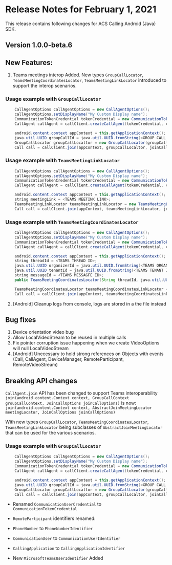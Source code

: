 # Release Notes for February 1, 2021

This release contains following changes for ACS Calling Android (Java) SDK.

## Version 1.0.0-beta.6

## New Features:
1. Teams meetings interop Added. New types `GroupCallLocator`, `TeamsMeetingCoordinatesLocator`, `TeamsMeetingLinkLocator` introduced to support the interop scenarios.
### Usage example with `GroupCallLocator`
```java
    CallAgentOptions callAgentOptions = new CallAgentOptions();
    callAgentOptions.setDisplayName("My Custom Display name");
    CommunicationTokenCredential tokenCredential = new CommunicationTokenCredential("<USER ACCESS TOKEN>");
    CallAgent callAgent = callClient.createCallAgent(tokenCredential, callAgentOptions);

    android.content.context appContext = this.getApplicationContext(); // From within an activity or fragment
    java.util.UUID groupCallId = java.util.UUID.fromString(<GROUP CALL ID>);
    GroupCallLocator groupCallLocaltor = new GroupCallLocator(groupCallId);
    Call call = callClient.join(appContext, groupCallLocaltor, joinCallOptions);
```

### Usage example with `TeamsMeetingLinkLocator`
```java
    CallAgentOptions callAgentOptions = new CallAgentOptions();
    callAgentOptions.setDisplayName("My Custom Display name");
    CommunicationTokenCredential tokenCredential = new CommunicationTokenCredential("<USER ACCESS TOKEN>");
    CallAgent callAgent = callClient.createCallAgent(tokenCredential, callAgentOptions);

    android.content.context appContext = this.getApplicationContext(); // From within an activity or fragment
    string meetingLink = <TEAMS MEETINK LINK>;
    TeamsMeetingLinkLocator teamsMeetingLinkLocator = new TeamsMeetingLinkLocator(meetingLink);
    Call call = callClient.join(appContext, teamsMeetingLinkLocator, joinCallOptions);
```

### Usage example with `TeamsMeetingCoordinatesLocator`
```java
    CallAgentOptions callAgentOptions = new CallAgentOptions();
    callAgentOptions.setDisplayName("My Custom Display name");
    CommunicationTokenCredential tokenCredential = new CommunicationTokenCredential("<USER ACCESS TOKEN>");
    CallAgent callAgent = callClient.createCallAgent(tokenCredential, callAgentOptions);

    android.content.context appContext = this.getApplicationContext(); // From within an activity or fragment
    string threadId = <TEAMS THREAD ID>;
    java.util.UUID organizerId = java.util.UUID.fromString(<TEAMS ORGANIZER ID>);
    java.util.UUID tenantId = java.util.UUID.fromString(<TEAMS TENANT ID>);
    string messageId = <TEAMS MESSAGFE ID>;
    public TeamsMeetingCoordinatesLocator(String threadId, java.util.UUID organizerId, java.util.UUID tenantId, String messageId)

    TeamsMeetingCoordinatesLocator teamsMeetingCoordinatesLinkLocator = new TeamsMeetingCoordinatesLocator(meetingLink);
    Call call = callClient.join(appContext, teamsMeetingCoordinatesLinkLocator, joinCallOptions);
```

2. [Android] Cleanup logs from console, logs are stored in a the file instead

## Bug fixes
1. Device orientation video bug
2. Allow LocalVideoStream to be reused in multiple calls
3. Fix pointer corruption issue happening when we create VideoOptions will null LocalVideoStream
4. [Android] Unecessary to hold strong references on Objects with events (Call, CallAgent, DeviceManager, RemoteParticipant, RemoteVideoStream)

## Breaking API changes
`CallAgent.join` API has been changed to support Teams interoperability
`join(android.content.Context context, GroupCallContext groupCallContext, JoinCallOptions joinCallOptions)`
is now:
`join(android.content.Context context, AbstractJoinMeetingLocator meetingLocator, JoinCallOptions joinCallOptions)`

With new types `GroupCallLocator`, `TeamsMeetingCoordinatesLocator`, `TeamsMeetingLinkLocator` being subclasses of `AbstractJoinMeetingLocator` that can be used for the various scenarios.

### Usage example with `GroupCallLocator`
```java
    CallAgentOptions callAgentOptions = new CallAgentOptions();
    callAgentOptions.setDisplayName("My Custom Display name");
    CommunicationTokenCredential tokenCredential = new CommunicationTokenCredential("<USER ACCESS TOKEN>");
    CallAgent callAgent = callClient.createCallAgent(tokenCredential, callAgentOptions);

    android.content.context appContext = this.getApplicationContext(); // From within an activity or fragment
    java.util.UUID groupCallId = java.util.UUID.fromString(<GROUP CALL ID>);
    GroupCallLocator groupCallLocaltor = new GroupCallLocator(groupCallId);
    Call call = callClient.join(appContext, groupCallLocaltor, joinCallOptions);
```

- Renamed `CommunicationUserCredential` to `CommunicationTokenCredential`
- `RemoteParticipant` identifiers renamed:
- `PhoneNumber` to `PhoneNumberIdentifier`
- `CommunicationUser` to `CommunicationUserIdentifier`
- `CallingApplication` to `CallingApplicationIdentifier`

- New `MicrosoftTeamsUserIdentifier` Added
